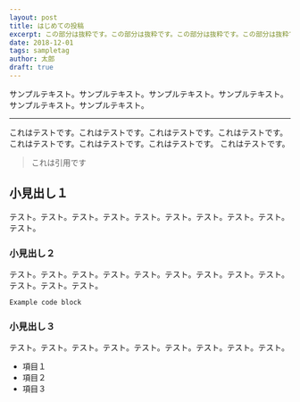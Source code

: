 ```yaml
---
layout: post
title: はじめての投稿
excerpt: この部分は抜粋です。この部分は抜粋です。この部分は抜粋です。この部分は抜粋です。この部分は抜粋です。
date: 2018-12-01
tags: sampletag
author: 太郎
draft: true
---
```


サンプルテキスト。サンプルテキスト。サンプルテキスト。サンプルテキスト。サンプルテキスト。サンプルテキスト。

-----

これはテストです。これはテストです。これはテストです。これはテストです。
これはテストです。これはテストです。これはテストです。
これはテストです。


> これは引用です

## 小見出し１
テスト。テスト。テスト。テスト。テスト。テスト。テスト。テスト。テスト。テスト。

### 小見出し２

テスト。テスト。テスト。テスト。テスト。テスト。テスト。テスト。テスト。テスト。テスト。テスト。

`Example code block`

### 小見出し３

テスト。テスト。テスト。テスト。テスト。テスト。テスト。テスト。テスト。

* 項目１
* 項目２
* 項目３

